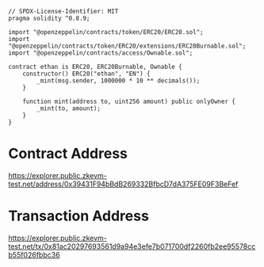 ```sol
// SPDX-License-Identifier: MIT
pragma solidity ^0.8.9;

import "@openzeppelin/contracts/token/ERC20/ERC20.sol";
import "@openzeppelin/contracts/token/ERC20/extensions/ERC20Burnable.sol";
import "@openzeppelin/contracts/access/Ownable.sol";

contract ethan is ERC20, ERC20Burnable, Ownable {
    constructor() ERC20("ethan", "EN") {
        _mint(msg.sender, 1000000 * 10 ** decimals());
    }

    function mint(address to, uint256 amount) public onlyOwner {
        _mint(to, amount);
    }
}
```
# Contract Address
https://explorer.public.zkevm-test.net/address/0x39431F94bBdB269332BfbcD7dA375FE09F3BeFef

# Transaction Address
https://explorer.public.zkevm-test.net/tx/0x81ac20297693561d9a94e3efe7b071700df2260fb2ee95578ccb55f026fbbc36
